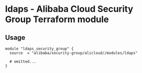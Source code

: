 # ldaps - Alibaba Cloud Security Group Terraform module

## Usage

```hcl
module "ldaps_security_group" {
  source  = "alibaba/security-group/alicloud//modules/ldaps"

  # omitted...
}
```

<!-- BEGINNING OF PRE-COMMIT-TERRAFORM DOCS HOOK -->
<!-- END OF PRE-COMMIT-TERRAFORM DOCS HOOK -->
